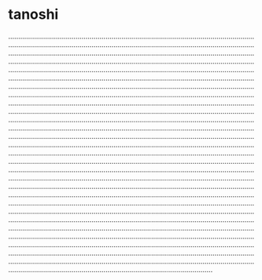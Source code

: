 # tanoshi

.......................................................................................................................................................................................................................................................................................................................................................................................................................................................................................................................................................................................................................................................................................................................................................................................................................................................................................................................................................................................................................................................................................................................................................................................................................................................................................................................................................................................................................................................................................................................................................................................................................................................................................................................................................................................................................................................................................................................................................................................................................................................................................................................................................................................................................................................................................................................................................................................................................................................................................................................................................................................................................................................................................................................................................................................................................................................................................................................................................................................................................................................................................................................................................................................................................................................................................................................................................................................................................................................................................................................................................................................................................................................................................................................